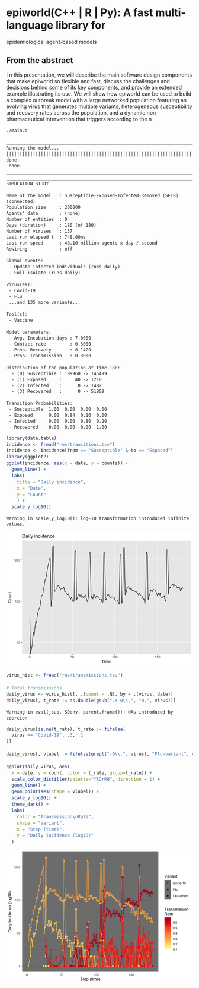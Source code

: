 # epiworld(C++ \| R \| Py): A fast multi-language library for
epidemiological agent-based models


## From the abstract

I n this presentation, we will describe the main software design
components that make epiworld so flexible and fast, discuss the
challenges and decisions behind some of its key components, and provide
an extended example illustrating its use. We will show how epiworld can
be used to build a complex outbreak model with a large networked
population featuring an evolving virus that generates multiple variants,
heterogeneous susceptibility and recovery rates across the population,
and a dynamic non-pharmaceutical intervention that triggers according to
the n

``` bash
./main.o
```

    _________________________________________________________________________
    Running the model...
    ||||||||||||||||||||||||||||||||||||||||||||||||||||||||||||||||||||||||| done.
     done.
    ________________________________________________________________________________
    ________________________________________________________________________________
    SIMULATION STUDY

    Name of the model   : Susceptible-Exposed-Infected-Removed (SEIR) (connected)
    Population size     : 200000
    Agents' data        : (none)
    Number of entities  : 0
    Days (duration)     : 180 (of 180)
    Number of viruses   : 137
    Last run elapsed t  : 748.00ms
    Last run speed      : 48.10 million agents x day / second
    Rewiring            : off

    Global events:
     - Update infected individuals (runs daily)
     - Full isolate (runs daily)

    Virus(es):
     - Covid-19
     - Flu
     ...and 135 more variants...

    Tool(s):
     - Vaccine

    Model parameters:
     - Avg. Incubation days : 7.0000
     - Contact rate         : 0.3000
     - Prob. Recovery       : 0.1429
     - Prob. Transmission   : 0.3000

    Distribution of the population at time 180:
      - (0) Susceptible : 199960 -> 145499
      - (1) Exposed     :     40 -> 1210
      - (2) Infected    :      0 -> 1482
      - (3) Recovered   :      0 -> 51809

    Transition Probabilities:
     - Susceptible  1.00  0.00  0.00  0.00
     - Exposed      0.00  0.84  0.16  0.00
     - Infected     0.00  0.00  0.80  0.20
     - Recovered    0.00  0.00  0.00  1.00

``` r
library(data.table)
incidence <- fread("res/transitions.tsv")
incidence <- incidence[from == "Susceptible" & to == "Exposed"]
library(ggplot2)
ggplot(incidence, aes(x = date, y = counts)) +
  geom_line() +
  labs(
    title = "Daily incidence",
    x = "Date",
    y = "Count"
    ) +
  scale_y_log10()
```

    Warning in scale_y_log10(): log-10 transformation introduced infinite values.

![](README_files/figure-commonmark/unnamed-chunk-2-1.png)

``` r
virus_hist <- fread("res/transmissions.tsv")

# Total transmissions
daily_virus <- virus_hist[, .(count = .N), by = .(virus, date)]
daily_virus[, t_rate := as.double(gsub(".+-0\\.", "0.", virus))]
```

    Warning in eval(jsub, SDenv, parent.frame()): NAs introduced by coercion

``` r
daily_virus[is.na(t_rate), t_rate := fifelse(
  virus == "Covid-19", .3, .2
)]

daily_virus[, vlabel := fifelse(grepl("-0\\.", virus), "Flu-variant", virus)]

ggplot(daily_virus, aes(
  x = date, y = count, color = t_rate, group=t_rate)) +
  scale_color_distiller(palette="YlOrRd", direction = 1) +
  geom_line() +
  geom_point(aes(shape = vlabel)) +
  scale_y_log10() +
  theme_dark() +
  labs(
    color = "Transmission\nRate",
    shape = "Variant",
    x = "Step (time)",
    y = "Daily incidence (log10)"
  )
```

![](README_files/figure-commonmark/variants-1.png)
